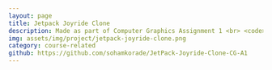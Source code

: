 ```yaml
---
layout: page
title: Jetpack Joyride Clone
description: Made as part of Computer Graphics Assignment 1 <br> <code>C++</code> <code>OpenGL</code> <code>GLSL</code>
img: assets/img/project/jetpack-joyride-clone.png
category: course-related
github: https://github.com/sohamkorade/JetPack-Joyride-Clone-CG-A1
---
```

